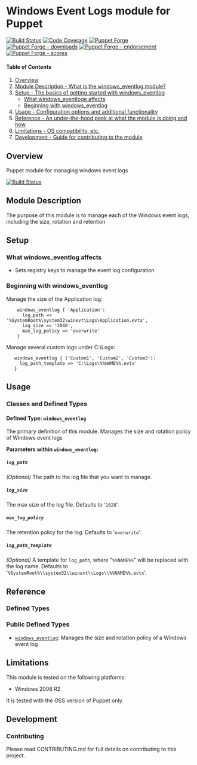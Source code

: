 # Windows Event Logs module for Puppet

[![Build Status](https://travis-ci.org/voxpupuli/puppet-windows_eventlog.png?branch=master)](https://travis-ci.org/voxpupuli/puppet-windows_eventlog)
[![Code Coverage](https://coveralls.io/repos/github/voxpupuli/puppet-windows_eventlog/badge.svg?branch=master)](https://coveralls.io/github/voxpupuli/puppet-windows_eventlog)
[![Puppet Forge](https://img.shields.io/puppetforge/v/puppet/windows_eventlog.svg)](https://forge.puppetlabs.com/puppet/windows_eventlog)
[![Puppet Forge - downloads](https://img.shields.io/puppetforge/dt/puppet/windows_eventlog.svg)](https://forge.puppetlabs.com/puppet/windows_eventlog)
[![Puppet Forge - endorsement](https://img.shields.io/puppetforge/e/puppet/windows_eventlog.svg)](https://forge.puppetlabs.com/puppet/windows_eventlog)
[![Puppet Forge - scores](https://img.shields.io/puppetforge/f/puppet/windows_eventlog.svg)](https://forge.puppetlabs.com/puppet/windows_eventlog)

#### Table of Contents

1. [Overview](#overview)
1. [Module Description - What is the windows_eventlog module?](#module-description)
1. [Setup - The basics of getting started with windows_eventlog](#setup)
    * [What windows_eventloge affects](#what-windows_eventlog-affects)
    * [Beginning with windows_eventlog](#beginning-with-windows_eventlog)
1. [Usage - Configuration options and additional functionality](#usage)
1. [Reference - An under-the-hood peek at what the module is doing and how](#reference)
1. [Limitations - OS compatibility, etc.](#limitations)
1. [Development - Guide for contributing to the module](#development)

## Overview

Puppet module for managing windows event logs

[![Build Status](https://travis-ci.org/voxpupuli/puppet-windows_eventlog.svg?branch=master)](https://travis-ci.org/voxpupuli/puppet-windows_eventlog)

## Module Description

The purpose of this module is to manage each of the Windows event logs,
including the size, rotation and retention

## Setup

### What windows_eventlog affects

* Sets registry keys to manage the event log configuration

### Beginning with windows_eventlog

  Manage the size of the Application log:

```puppet
    windows_eventlog { 'Application':
      log_path => '%SystemRoot%\system32\winevt\Logs\Application.evtx',
      log_size => '2048',
      max_log_policy => 'overwrite'
    }
```

  Manage several custom logs under C:\Logs:

```puppet
   windows_eventlog { ['Custom1', 'Custom2', 'Custom3']:
     log_path_template => 'C:\Logs\%%NAME%%.evtx'
   }
```

## Usage

### Classes and Defined Types

#### Defined Type: `windows_eventlog`

The primary definition of this module. Manages the size and rotation policy of
Windows event logs

**Parameters within `windows_eventlog`:**
##### `log_path`

_(Optional)_ The path to the log file that you want to manage.

##### `log_size`

The max size of the log file.  Defaults to '`1028`'.

##### `max_log_policy`

The retention policy for the log.  Defaults to '`overwrite`'.

##### `log_path_template`

_(Optional)_ A template for `log_path`, where "`%%NAME%%`" will be replaced with
the log name.  Defaults to '`%SystemRoot%\\system32\\winevt\\Logs\\%%NAME%%.evtx`'.

## Reference

### Defined Types

### Public Defined Types

* [`windows_eventlog`](#define-eventlog): Manages the size and rotation policy
  of a Windows event log

## Limitations

This module is tested on the following platforms:

* Windows 2008 R2

It is tested with the OSS version of Puppet only.

## Development

### Contributing

Please read CONTRIBUTING.md for full details on contributing to this project.
